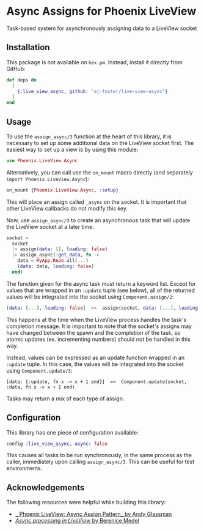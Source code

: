 # Async Assigns for Phoenix LiveView

Task-based system for asynchronously assigning data to a LiveView socket

## Installation

This package is not available on `hex.pm`.
Instead, install it directly from GitHub:

```elixir
def deps do
  [
    {:live_view_async, github: "aj-foster/live-view-async"}
  ]
end
```

## Usage

To use the `assign_async/3` function at the heart of this library, it is necessary to set up some additional data on the LiveView socket first.
The easiest way to set up a view is by using this module:

```elixir
use Phoenix.LiveView.Async
```

Alternatively, you can call use the `on_mount` macro directly (and separately `import Phoenix.LiveView.Async`):

```elixir
on_mount {Phoenix.LiveView.Async, :setup}
```

This will place an assign called `_async` on the socket.
It is important that other LiveView callbacks do not modify this key.

Now, use `assign_async/3` to create an asynchronous task that will update the LiveView socket at a later time:

```elixir
socket =
  socket
  |> assign(data: [], loading: false)
  |> assign_async(:get_data, fn ->
    data = MyApp.Repo.all(...)
    [data: data, loading: false]
  end)
```

The function given for the async task must return a keyword list.
Except for values that are wrapped in an `:update` tuple (see below), all of the returned values will be integrated into the socket using `Component.assign/2`:

```elixir
[data: [...], loading: false]  =>  assign(socket, data: [...], loading: false)
```

This happens at the time when the LiveView process handles the task's completion message.
It is important to note that the socket's assigns may have changed between the spawn and the completion of the task, so atomic updates (ex. incrementing numbers) should not be handled in this way.

Instead, values can be expressed as an update function wrapped in an `:update` tuple.
In this case, the values will be integrated into the socket using `Component.update/3`:

```
[data: {:update, fn x -> x + 1 end}]  =>  Component.update(socket, :data, fn x -> x + 1 end)
```

Tasks may return a mix of each type of assign.

## Configuration

This library has one piece of configuration available:

```elixir
config :live_view_async, async: false
```

This causes all tasks to be run synchronously, in the same process as the caller, immediately upon calling `assign_async/3`.
This can be useful for test environments.

## Acknowledgements

The following resources were helpful while building this library:

* [_ Phoenix LiveView: Async Assign Pattern_ by Andy Glassman](https://blog.andyglassman.com/2023/06/phoenix-liveview-async-assign-pattern.html)
* [_Async processing in LiveView_ by Berenice Medel](https://fly.io/phoenix-files/liveview-async-task/)
